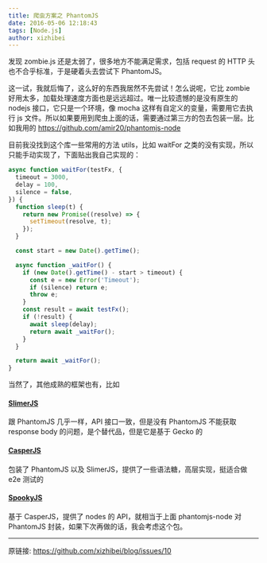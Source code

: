 ```yaml
---
title: 爬虫方案之 PhantomJS
date: 2016-05-06 12:18:43
tags: [Node.js]
author: xizhibei
---
```

发现 zombie.js 还是太弱了，很多地方不能满足需求，包括 request 的 HTTP 头也不合乎标准，于是硬着头去尝试下 PhantomJS。

这一试，我就后悔了，这么好的东西我居然不先尝试！怎么说呢，它比 zombie 好用太多，加载处理速度方面也是远远超过。唯一比较遗憾的是没有原生的 nodejs 接口，它只是一个环境，像 mocha 这样有自定义的变量，需要用它去执行 js 文件。所以如果要用到爬虫上面的话，需要通过第三方的包去包装一层。比如我用的 https://github.com/amir20/phantomjs-node

目前我没找到这个库一些常用的方法 utils，比如 waitFor 之类的没有实现，所以只能手动实现了，下面贴出我自己实现的：

``` js
async function waitFor(testFx, {
  timeout = 3000,
  delay = 100,
  silence = false,
}) {
  function sleep(t) {
    return new Promise((resolve) => {
      setTimeout(resolve, t);
    });
  }

  const start = new Date().getTime();

  async function _waitFor() {
    if (new Date().getTime() - start > timeout) {
      const e = new Error('Timeout');
      if (silence) return e;
      throw e;
    }
    const result = await testFx();
    if (!result) {
      await sleep(delay);
      return await _waitFor();
    }
  }

  return await _waitFor();
}
```

当然了，其他成熟的框架也有，比如
#### [SlimerJS](http://slimerjs.org/)

跟 PhantomJS 几乎一样，API 接口一致，但是没有 PhantomJS 不能获取 response body 的问题，是个替代品，但是它是基于 Gecko 的
#### [CasperJS](https://github.com/casperjs/casperjs)

包装了 PhantomJS 以及 SlimerJS，提供了一些语法糖，高层实现，挺适合做 e2e 测试的
#### [SpookyJS](https://github.com/SpookyJS/SpookyJS)

基于 CasperJS，提供了 nodes 的 API，就相当于上面 phantomjs-node 对 PhantomJS 封装，如果下次再做的话，我会考虑这个包。


***
原链接: https://github.com/xizhibei/blog/issues/10
